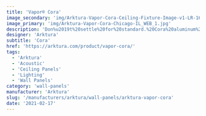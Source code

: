 ```yaml
---
title: 'Vapor® Cora'
image_secondary: 'img/Arktura-Vapor-Cora-Ceiling-Fixture-Image-v1-LR-1600x1600.png'
image_primary: 'img/Arktura-Vapor-Cora-Chicago-IL_WEB_1.jpg'
description: 'Don%u2019t%20settle%20for%20standard.%20Cora%20aluminum%20torsion%20spring%20panels%20reimagine%20a%20timeless%20pattern.%20By%20adding%20scattered%20solid%20forms%20to%20the%20diamond%20grid%2C%20you%20get%20a%20modern%20take%20on%20a%20classic%20look%20that%20is%20sure%20to%20turn%20heads.%20However%2C%20if%20your%20design%20still%20needs%20more%20energy%2C%20try%20adding%20our%20optional%20integrated%20lighting%20or%20our%20Soft%20Sound%AE%20backers%20for%20extra%20acoustic%20comfort.'
designer: 'Arktura'
subtitle: 'Cora'
href: 'https://arktura.com/product/vapor-cora/'
tags:
  - 'Arktura'
  - 'Acoustic'
  - 'Ceiling Panels'
  - 'Lighting'
  - 'Wall Panels'
category: 'wall-panels'
manufacturer: 'Arktura'
slug: '/manufacturers/arktura/wall-panels/arktura-vapor-cora'
date: '2021-02-17'
---
```

